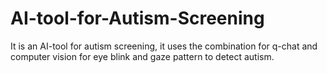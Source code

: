 # AI-tool-for-Autism-Screening
It is an AI-tool for autism screening, it uses the combination for q-chat and computer vision for eye blink and gaze pattern to detect autism. 
